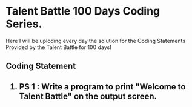 <h1>Talent Battle 100 Days Coding Series.</h1>
Here I will be uploding every day the solution for the Coding Statements Provided by the Talent Battle for 100 days!

<h2>Coding Statement<h2>
  <ol>
    <li>PS 1 : Write a program to print "Welcome to Talent Battle" on the output screen.</li>
    </ol>
